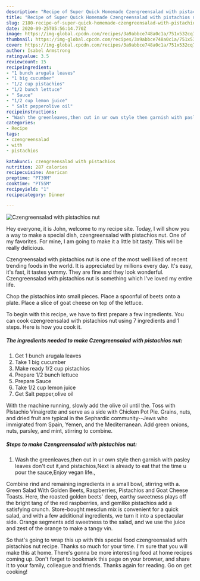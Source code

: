 ```yaml
---
description: "Recipe of Super Quick Homemade Czengreensalad with pistachios nut"
title: "Recipe of Super Quick Homemade Czengreensalad with pistachios nut"
slug: 2180-recipe-of-super-quick-homemade-czengreensalad-with-pistachios-nut
date: 2020-09-25T05:56:14.770Z
image: https://img-global.cpcdn.com/recipes/3a9abbce748a0c1a/751x532cq70/czengreensalad-with-pistachios-nut-recipe-main-photo.jpg
thumbnail: https://img-global.cpcdn.com/recipes/3a9abbce748a0c1a/751x532cq70/czengreensalad-with-pistachios-nut-recipe-main-photo.jpg
cover: https://img-global.cpcdn.com/recipes/3a9abbce748a0c1a/751x532cq70/czengreensalad-with-pistachios-nut-recipe-main-photo.jpg
author: Isabel Armstrong
ratingvalue: 3.5
reviewcount: 15
recipeingredient:
- "1 bunch arugala leaves"
- "1 big cucumber"
- "1/2 cup pistachios"
- "1/2 bunch lettuce"
- " Sauce"
- "1/2 cup lemon juice"
- " Salt pepperolive oil"
recipeinstructions:
- "Wash the greenleaves,then cut in ur own style then garnish with pasley leaves don&#39;t cut it,and pistachios,Next is already to eat that the time u pour the sauce,Enjoy vegan life.,"
categories:
- Recipe
tags:
- czengreensalad
- with
- pistachios

katakunci: czengreensalad with pistachios 
nutrition: 287 calories
recipecuisine: American
preptime: "PT39M"
cooktime: "PT55M"
recipeyield: "1"
recipecategory: Dinner

---
```



![Czengreensalad with pistachios nut](https://img-global.cpcdn.com/recipes/3a9abbce748a0c1a/751x532cq70/czengreensalad-with-pistachios-nut-recipe-main-photo.jpg)

Hey everyone, it is John, welcome to my recipe site. Today, I will show you a way to make a special dish, czengreensalad with pistachios nut. One of my favorites. For mine, I am going to make it a little bit tasty. This will be really delicious.

Czengreensalad with pistachios nut is one of the most well liked of recent trending foods in the world. It is appreciated by millions every day. It's easy, it's fast, it tastes yummy. They are fine and they look wonderful. Czengreensalad with pistachios nut is something which I've loved my entire life.

Chop the pistachios into small pieces. Place a spoonful of beets onto a plate. Place a slice of goat cheese on top of the lettuce.


To begin with this recipe, we have to first prepare a few ingredients. You can cook czengreensalad with pistachios nut using 7 ingredients and 1 steps. Here is how you cook it.

<!--inarticleads1-->

##### The ingredients needed to make Czengreensalad with pistachios nut:

1. Get 1 bunch arugala leaves
1. Take 1 big cucumber
1. Make ready 1/2 cup pistachios
1. Prepare 1/2 bunch lettuce
1. Prepare  Sauce
1. Take 1/2 cup lemon juice
1. Get  Salt pepper,olive oil


With the machine running, slowly add the olive oil until the. Toss with Pistachio Vinaigrette and serve as a side with Chicken Pot Pie. Grains, nuts, and dried fruit are typical in the Sephardic community--Jews who immigrated from Spain, Yemen, and the Mediterranean. Add green onions, nuts, parsley, and mint, stirring to combine. 

<!--inarticleads2-->

##### Steps to make Czengreensalad with pistachios nut:

1. Wash the greenleaves,then cut in ur own style then garnish with pasley leaves don&#39;t cut it,and pistachios,Next is already to eat that the time u pour the sauce,Enjoy vegan life.,


Combine rind and remaining ingredients in a small bowl, stirring with a. Green Salad With Golden Beets, Raspberries, Pistachios and Goat Cheese Toasts. Here, the roasted golden beets&#39; deep, earthy sweetness plays off the bright tang of the red raspberries, and gemlike pistachios add a satisfying crunch. Store-bought mesclun mix is convenient for a quick salad, and with a few additional ingredients, we turn it into a spectacular side. Orange segments add sweetness to the salad, and we use the juice and zest of the orange to make a tangy vin. 

So that's going to wrap this up with this special food czengreensalad with pistachios nut recipe. Thanks so much for your time. I'm sure that you will make this at home. There's gonna be more interesting food at home recipes coming up. Don't forget to bookmark this page on your browser, and share it to your family, colleague and friends. Thanks again for reading. Go on get cooking!
